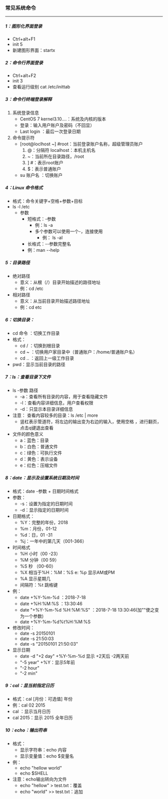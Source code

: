 ### 常见系统命令

------

##### 1：图形化界面登录

- Ctrl+alt+F1
- init 5 
- 新建图形界面：startx

##### 2：命令行界面登录

- Ctrl+alt+F2
- init 3
- 查看运行级别 cat /etc/inittab

##### 3：命令行终端登录解释

1. 系统登录信息
   - CentOS 7 kernel3.10....：系统及内核的版本
   - 登录：输入用户账户及密码（不回显）
   - Last login ：最后一次登录日期
2. 命令提示符
   - [root@loclhost ~] #root：当前登录账户名称，超级管理员账户
     1. @：分隔符 localhost：本机主机名
     2. ~：当前所在目录路径，/root
     3. ] #：表示root账户
     4. $：表示普通账户
   - su  账户名 ：切换账户

##### 4：Linux 命令格式

- 格式：命令关键字+空格+参数+目标
- ls -l /etc
  - 参数
    - 短格式：-参数
      - 例：ls -a 
      - 多个参数可以使用一个-，连接使用
        - 例： ls -al
    - 长格式：--参数完整名
    - 例：man --help

##### 5：目录路径

- 绝对路径
  - 意义：从根（/）目录开始描述的路径地址
  - 例：cd /etc
- 相对路径
  - 意义：从当前目录开始描述路径地址
  - 例：cd etc 

##### 6：切换目录：

- cd 命令 ：切换工作目录
- 格式：
  - cd / ：切换到根目录
  - cd ~ ：切换用户家目录中（普通账户：/home/普通账户名）
  - cd .. ：返回上一级工作目录
- pwd：显示当前目录的路径

##### 7：ls：查看目录下文件

- ls -参数 路径 
  - -a：查看所有目录的内容，用于查看隐藏文件
  - -l：查看内容详细信息，用户查看权限
  - -d：只显示本目录详细信息
- 注意： 查看内容较多的目录：ls /etc | more
  - 竖杠表示管道符，将左边的输出变为右边的输入，使用空格 ，进行翻页，点击q键退出查看
- 文件的颜色意义
  - a：蓝色：目录
  - b：白色：普通文件
  - c：绿色：可执行文件
  - d：黄色：表示设备
  - e：红色：压缩文件

##### 8：date：显示及设置系统日期及时间

- 格式：date -参数 +  日期时间格式
- 参数：
  -  -s：设置为指定的日期时间
  -  -d：显示指定的日期时间
- 日期格式：
  - %Y：完整的年份，2018
  - %m：月份，01-12
  - %d：日，01 -31 
  - %j：一年中的第几天（001-366）
- 时间格式
  - %H 小时（00 -23）
  - %M 分钟（00 59）
  - %S 秒 （00-60）
  - %X 相当于%H：%M：%S e: %p 显示AM或PM
  - %A 显示星期几
  - 间隔符：%t 跳格键
- 例：
  - date  +%Y-%m-%d   ：2018-7-18
  - date  +%H:%M:%S   ：13:30:46
  - date  "+%Y-%m-%d %H:%M:%S"   ：2018-7-18 13:30:46(加""使之变为一个参数) 
  - date  +%Y-%m-%d%t%H:%M:%S 
- 修改时间：
  - date -s 20150101
  - date -s 21:50:03
  - date -s "20150101 21:50:03" 
- 显示日期
  - date -d "+2 day" +%Y-%m-%d  显示 +2天后 -2两天前
  - "-5 year" +%Y：显示5年前
  - "-2 hour"
  - "-2 min"

##### 9：cal：显当前指定日历

- 格式：cal [月份：可选值]  年份 
- 例：cal 02 2015
- cal ：显示当月日历
- cal 2015：显示 2015 全年日历

##### 10：echo：输出符串

- 格式：
  - 显示字符串：echo  内容
  - 显示变量值：echo $变量名
- 例：
  - echo "hellow world"
  - echo $SHELL 
- 注意：echo输出转向为文件
  - echo "hellow" > test.txt：覆盖
  - echo "world" >> test.txt：追加